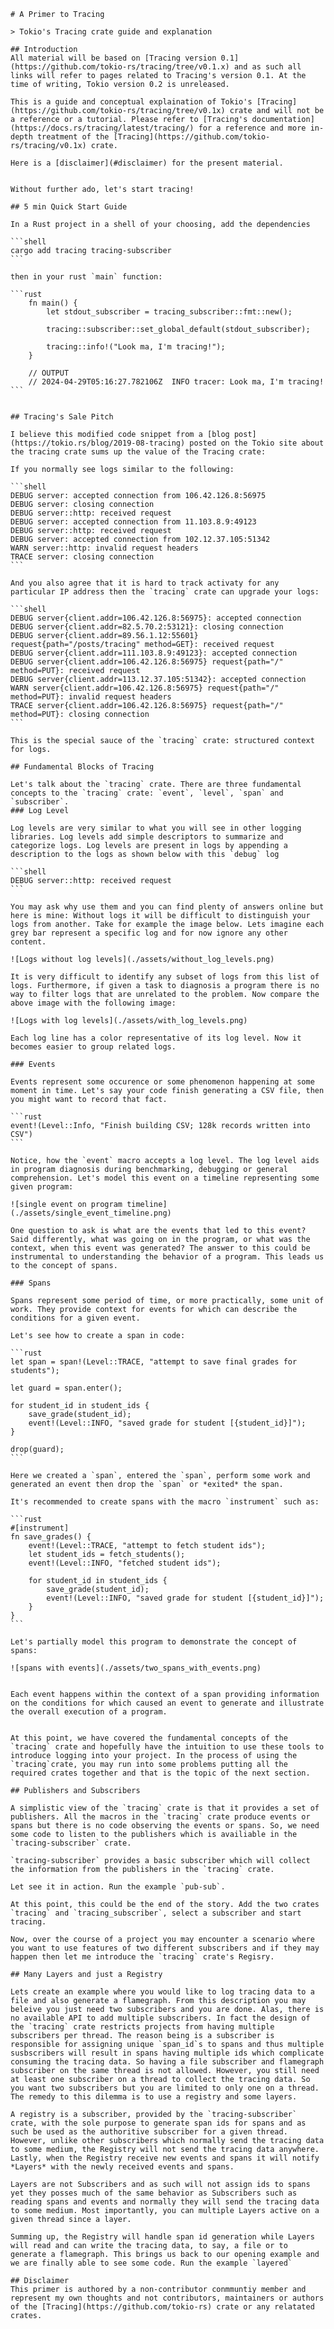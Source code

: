     # A Primer to Tracing

    > Tokio's Tracing crate guide and explanation

    ## Introduction
    All material will be based on [Tracing version 0.1](https://github.com/tokio-rs/tracing/tree/v0.1.x) and as such all links will refer to pages related to Tracing's version 0.1. At the time of writing, Tokio version 0.2 is unreleased.

    This is a guide and conceptual explaination of Tokio's [Tracing](https://github.com/tokio-rs/tracing/tree/v0.1x) crate and will not be a reference or a tutorial. Please refer to [Tracing's documentation](https://docs.rs/tracing/latest/tracing/) for a reference and more in-depth treatment of the [Tracing](https://github.com/tokio-rs/tracing/v0.1x) crate.

    Here is a [disclaimer](#disclaimer) for the present material.


    Without further ado, let's start tracing!

    ## 5 min Quick Start Guide

    In a Rust project in a shell of your choosing, add the dependencies

    ```shell
    cargo add tracing tracing-subscriber
    ```

    then in your rust `main` function:

    ```rust
        fn main() {
            let stdout_subscriber = tracing_subscriber::fmt::new();

            tracing::subscriber::set_global_default(stdout_subscriber);

            tracing::info!("Look ma, I'm tracing!");
        }

        // OUTPUT
        // 2024-04-29T05:16:27.782106Z  INFO tracer: Look ma, I'm tracing!
    ```


    ## Tracing's Sale Pitch

    I believe this modified code snippet from a [blog post](https://tokio.rs/blog/2019-08-tracing) posted on the Tokio site about the tracing crate sums up the value of the Tracing crate:

    If you normally see logs similar to the following:

    ```shell
    DEBUG server: accepted connection from 106.42.126.8:56975
    DEBUG server: closing connection
    DEBUG server::http: received request
    DEBUG server: accepted connection from 11.103.8.9:49123
    DEBUG server::http: received request
    DEBUG server: accepted connection from 102.12.37.105:51342
    WARN server::http: invalid request headers
    TRACE server: closing connection
    ```

    And you also agree that it is hard to track activaty for any particular IP address then the `tracing` crate can upgrade your logs:

    ```shell
    DEBUG server{client.addr=106.42.126.8:56975}: accepted connection
    DEBUG server{client.addr=82.5.70.2:53121}: closing connection
    DEBUG server{client.addr=89.56.1.12:55601} request{path="/posts/tracing" method=GET}: received request
    DEBUG server{client.addr=111.103.8.9:49123}: accepted connection
    DEBUG server{client.addr=106.42.126.8:56975} request{path="/" method=PUT}: received request
    DEBUG server{client.addr=113.12.37.105:51342}: accepted connection
    WARN server{client.addr=106.42.126.8:56975} request{path="/" method=PUT}: invalid request headers
    TRACE server{client.addr=106.42.126.8:56975} request{path="/" method=PUT}: closing connection
    ```

    This is the special sauce of the `tracing` crate: structured context for logs.

    ## Fundamental Blocks of Tracing

    Let's talk about the `tracing` crate. There are three fundamental concepts to the `tracing` crate: `event`, `level`, `span` and `subscriber`. 
    ### Log Level

    Log levels are very similar to what you will see in other logging libraries. Log levels add simple descriptors to summarize and categorize logs. Log levels are present in logs by appending a description to the logs as shown below with this `debug` log

    ```shell
    DEBUG server::http: received request
    ```

    You may ask why use them and you can find plenty of answers online but here is mine: Without logs it will be difficult to distinguish your logs from another. Take for example the image below. Lets imagine each grey bar represent a specific log and for now ignore any other content.

    ![Logs without log levels](./assets/without_log_levels.png)

    It is very difficult to identify any subset of logs from this list of logs. Furthermore, if given a task to diagnosis a program there is no way to filter logs that are unrelated to the problem. Now compare the above image with the following image:

    ![Logs with log levels](./assets/with_log_levels.png)

    Each log line has a color representative of its log level. Now it becomes easier to group related logs.

    ### Events

    Events represent some occurence or some phenomenon happening at some moment in time. Let's say your code finish generating a CSV file, then you might want to record that fact.

    ```rust
    event!(Level::Info, "Finish building CSV; 128k records written into CSV")
    ```

    Notice, how the `event` macro accepts a log level. The log level aids in program diagnosis during benchmarking, debugging or general comprehension. Let's model this event on a timeline representing some given program:

    ![single event on program timeline](./assets/single_event_timeline.png)

    One question to ask is what are the events that led to this event? Said differently, what was going on in the program, or what was the context, when this event was generated? The answer to this could be instrumental to understanding the behavior of a program. This leads us to the concept of spans.

    ### Spans

    Spans represent some period of time, or more practically, some unit of work. They provide context for events for which can describe the conditions for a given event.

    Let's see how to create a span in code:

    ```rust
    let span = span!(Level::TRACE, "attempt to save final grades for students");

    let guard = span.enter();

    for student_id in student_ids {
        save_grade(student_id);
        event!(Level::INFO, "saved grade for student [{student_id}]");
    }

    drop(guard);
    ```

    Here we created a `span`, entered the `span`, perform some work and generated an event then drop the `span` or *exited* the span.

    It's recommended to create spans with the macro `instrument` such as:

    ```rust
    #[instrument]
    fn save_grades() {
        event!(Level::TRACE, "attempt to fetch student ids");
        let student_ids = fetch_students();
        event!(Level::INFO, "fetched student ids");

        for student_id in student_ids {
            save_grade(student_id);
            event!(Level::INFO, "saved grade for student [{student_id}]");
        }
    }
    ```

    Let's partially model this program to demonstrate the concept of spans:

    ![spans with events](./assets/two_spans_with_events.png)


    Each event happens within the context of a span providing information on the conditions for which caused an event to generate and illustrate the overall execution of a program.


    At this point, we have covered the fundamental concepts of the `tracing` crate and hopefully have the intuition to use these tools to introduce logging into your project. In the process of using the `tracing`crate, you may run into some problems putting all the required crates together and that is the topic of the next section.

    ## Publishers and Subscribers

    A simplistic view of the `tracing` crate is that it provides a set of publishers. All the macros in the `tracing` crate produce events or spans but there is no code observing the events or spans. So, we need some code to listen to the publishers which is availiable in the `tracing-subscriber` crate.

    `tracing-subscriber` provides a basic subscriber which will collect the information from the publishers in the `tracing` crate.

    Let see it in action. Run the example `pub-sub`.

    At this point, this could be the end of the story. Add the two crates `tracing` and `tracing_subscriber`, select a subscriber and start tracing.

    Now, over the course of a project you may encounter a scenario where you want to use features of two different subscribers and if they may happen then let me introduce the `tracing` crate's Regisry.

    ## Many Layers and just a Registry

    Lets create an example where you would like to log tracing data to a file and also generate a flamegraph. From this description you may beleive you just need two subscribers and you are done. Alas, there is no available API to add multiple subscribers. In fact the design of the `tracing` crate restricts projects from having multiple subscribers per thread. The reason being is a subscriber is responsible for assigning unique `span_id`s to spans and thus multiple susbscribers will result in spans having multiple ids which complicate consuming the tracing data. So having a file subscriber and flamegraph subscriber on the same thread is not allowed. However, you still need at least one subscriber on a thread to collect the tracing data. So you want two subscribers but you are limited to only one on a thread. The remedy to this dilemma is to use a registry and some layers.

    A registry is a subscriber, provided by the `tracing-subscriber` crate, with the sole purpose to generate span ids for spans and as such be used as the authoritive subscriber for a given thread. However, unlike other subscribers which normally send the tracing data to some medium, the Registry will not send the tracing data anywhere. Lastly, when the Registry receive new events and spans it will notify *Layers* with the newly received events and spans.

    Layers are not Subscribers and as such will not assign ids to spans yet they posses much of the same behavior as Subscribers such as reading spans and events and normally they will send the tracing data to some medium. Most importantly, you can multiple Layers active on a given thread since a layer.

    Summing up, the Registry will handle span id generation while Layers will read and can write the tracing data, to say, a file or to generate a flamegraph. This brings us back to our opening example and we are finally able to see some code. Run the example `layered`

    ## Disclaimer
    This primer is authored by a non-contributor conmmuntiy member and represent my own thoughts and not contributors, maintainers or authors of the [Tracing](https://github.com/tokio-rs) crate or any relatated crates. 
